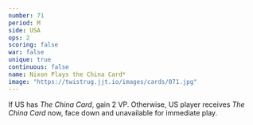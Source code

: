 ```yaml
---
number: 71
period: M
side: USA
ops: 2
scoring: false
war: false
unique: true
continuous: false
name: Nixon Plays the China Card*
image: "https://twistrug.jjt.io/images/cards/071.jpg"
---
```

If US has *The China Card*, gain 2 VP. Otherwise, US player receives *The China Card* now, face down and unavailable for immediate play.
